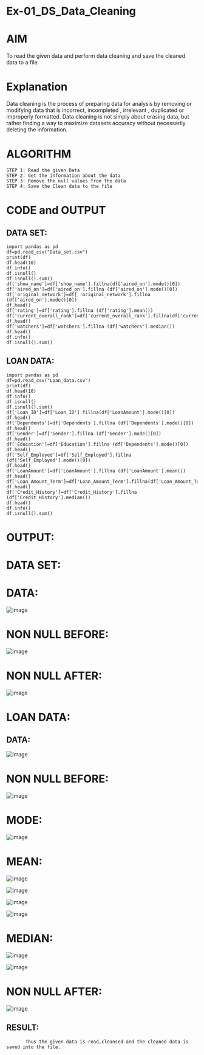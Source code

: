 # Ex-01_DS_Data_Cleaning
# AIM
To read the given data and perform data cleaning and save the cleaned data to a file.
# Explanation
Data cleaning is the process of preparing data for analysis by removing or modifying data that is incorrect,
 incompleted , irrelevant , duplicated or improperly formatted. Data cleaning is not simply about erasing data,
 but rather finding a way to maximize datasets accuracy without necessarily deleting the information.
# ALGORITHM
```
STEP 1: Read the given Data
STEP 2: Get the information about the data
STEP 3: Remove the null values from the data
STEP 4: Save the Clean data to the file
```
# CODE and OUTPUT
## DATA SET:
```
import pandas as pd
df=pd.read_csv("Data_set.csv")
print(df)
df.head(10)
df.info()
df.isnull()
df.isnull().sum()
df['show_name']=df['show_name'].fillna(df['aired_on'].mode()[0])
df['aired_on']=df['aired_on'].fillna (df['aired_on'].mode()[0])
df['original_network']=df[ 'original_network'].fillna (df['aired_on'].mode()[0])
df.head()
df['rating']=df['rating'].fillna (df['rating'].mean())
df['current_overall_rank']=df['current_overall_rank'].fillna(df['current_overall_rank'].mean())
df.head()
df['watchers']=df['watchers'].fillna (df['watchers'].median())
df.head()
df.info()
df.isnull().sum()
```
## LOAN DATA:
```
import pandas as pd
df=pd.read_csv("Loan_data.csv")
print(df)
df.head(10)
df.info()
df.isnull()
df.isnull().sum()
df['Loan_ID']=df['Loan_ID'].fillna(df['LoanAmount'].mode()[0])
df.head()
df['Dependents']=df['Dependents'].fillna (df['Dependents'].mode()[0])
df.head()
df['Gender']=df['Gender'].fillna (df['Gender'].mode()[0])
df.head()
df['Education']=df['Education'].fillna (df['Dependents'].mode()[0])
df.head()
df['Self_Employed']=df['Self_Employed'].fillna (df['Self_Employed'].mode()[0])
df.head()
df['LoanAmount']=df['LoanAmount'].fillna (df['LoanAmount'].mean())
df.head()
df['Loan_Amount_Term']=df['Loan_Amount_Term'].fillna(df['Loan_Amount_Term'].mean())
df.head()
df['Credit_History']=df['Credit_History'].fillna (df['Credit_History'].median())
df.head()
df.info()
df.isnull().sum()
```
# OUTPUT:
# DATA SET:
# DATA:
![image](https://github.com/keerthysesha/data_clean/assets/125575936/55cc51da-00bb-4968-81d7-d082f26e3ff0)


# NON NULL BEFORE:
![image](https://github.com/keerthysesha/data_clean/assets/125575936/2e7cf4f6-9d81-4906-a2f2-09c37b016711)


# NON NULL AFTER:
![image](https://github.com/keerthysesha/data_clean/assets/125575936/15e05ef7-3ecc-4348-b69e-3b90816c4d70)


# LOAN DATA:
## DATA:
![image](https://github.com/keerthysesha/data_clean/assets/125575936/760b66ad-e67b-48c8-8f81-4c4a4f46008c)


# NON NULL BEFORE:
![image](https://github.com/keerthysesha/data_clean/assets/125575936/e477df14-b568-4bfb-8df5-301ea9d2e9a5)


# MODE:
![image](https://github.com/keerthysesha/data_clean/assets/125575936/752b48c9-eec7-40e6-826a-277547ae6ef4)


# MEAN:
![image](https://github.com/keerthysesha/data_clean/assets/125575936/67d16e36-9fc8-4cff-a9df-018ae1a28b86)


![image](https://github.com/keerthysesha/data_clean/assets/125575936/a7590c87-b87c-4807-90ec-c92a1bdba3a2)


![image](https://github.com/keerthysesha/data_clean/assets/125575936/caa0eb49-daa5-41a6-9833-2b808607dfad)


![image](https://github.com/keerthysesha/data_clean/assets/125575936/bb4c5e18-57de-4ad3-b378-bffef53b0ba1)


# MEDIAN:
![image](https://github.com/keerthysesha/data_clean/assets/125575936/b4a080a6-a06b-434d-9118-c3291b78f13a)


![image](https://github.com/keerthysesha/data_clean/assets/125575936/6d9a7246-2f43-4daf-b57f-a6624daa1a3e)

# NON NULL AFTER:

![image](https://github.com/keerthysesha/data_clean/assets/125575936/c95a1220-148e-420d-be3c-a07903424b9c)

## RESULT:
           Thus the given data is read,cleansed and the cleaned data is saved into the file.

